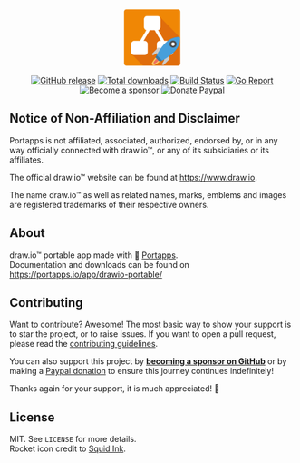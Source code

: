 <p align="center"><a href="https://portapps.io/app/drawio-portable/" target="_blank"><img width="100" src="https://github.com/portapps/drawio-portable/blob/master/res/papp.png"></a></p>

<p align="center">
  <a href="https://portapps.io/app/drawio-portable/#download"><img src="https://img.shields.io/github/release/portapps/drawio-portable.svg?style=flat-square" alt="GitHub release"></a>
  <a href="https://portapps.io/app/drawio-portable/#download"><img src="https://img.shields.io/github/downloads/portapps/drawio-portable/total.svg?style=flat-square" alt="Total downloads"></a>
  <a href="https://github.com/portapps/drawio-portable/actions?workflow=build"><img src="https://img.shields.io/github/actions/workflow/status/portapps/drawio-portable/build.yml?label=build&logo=github&style=flat-square" alt="Build Status"></a>
  <a href="https://goreportcard.com/report/github.com/portapps/drawio-portable"><img src="https://goreportcard.com/badge/github.com/portapps/drawio-portable?style=flat-square" alt="Go Report"></a>
  <br /><a href="https://github.com/sponsors/crazy-max"><img src="https://img.shields.io/badge/sponsor-crazy--max-181717.svg?logo=github&style=flat-square" alt="Become a sponsor"></a>
  <a href="https://www.paypal.me/crazyws"><img src="https://img.shields.io/badge/donate-paypal-00457c.svg?logo=paypal&style=flat-square" alt="Donate Paypal"></a>
</p>

## Notice of Non-Affiliation and Disclaimer

Portapps is not affiliated, associated, authorized, endorsed by, or in any way officially connected with draw.io™, or any of its subsidiaries or its affiliates.

The official draw.io™ website can be found at https://www.draw.io.

The name draw.io™ as well as related names, marks, emblems and images are registered trademarks of their respective owners.

## About

draw.io™ portable app made with 🚀 [Portapps](https://portapps.io).<br />
Documentation and downloads can be found on https://portapps.io/app/drawio-portable/

## Contributing

Want to contribute? Awesome! The most basic way to show your support is to star the project, or to raise issues. If
you want to open a pull request, please read the [contributing guidelines](https://portapps.io/doc/contribute/).

You can also support this project by [**becoming a sponsor on GitHub**](https://github.com/sponsors/crazy-max) or by
making a [Paypal donation](https://www.paypal.me/crazyws) to ensure this journey continues indefinitely!

Thanks again for your support, it is much appreciated! :pray:

## License

MIT. See `LICENSE` for more details.<br />
Rocket icon credit to [Squid Ink](http://thesquid.ink).
